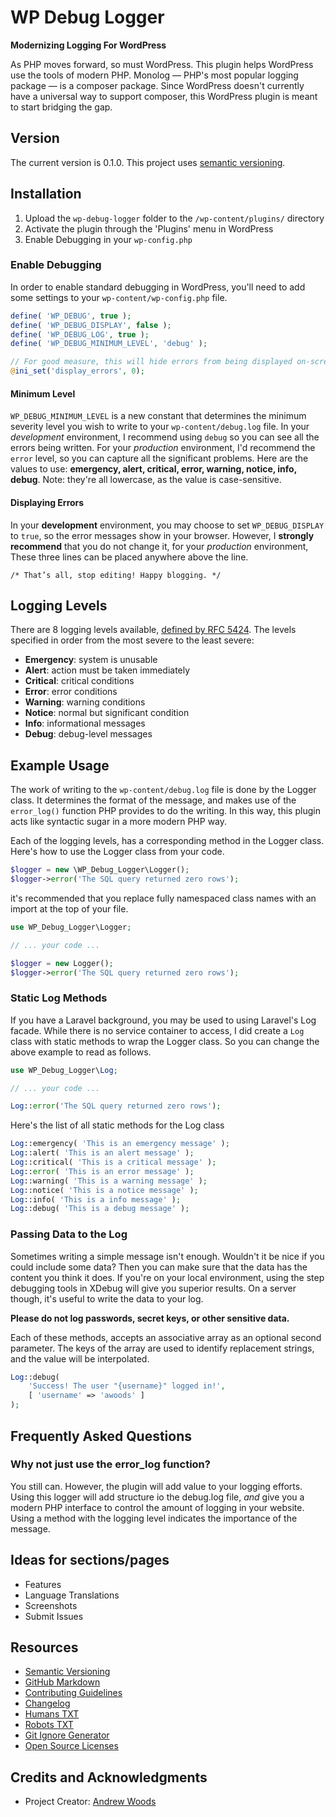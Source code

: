 
# WP Debug Logger

__Modernizing Logging For WordPress__

As PHP moves forward, so must WordPress. This plugin helps WordPress use
the tools of modern PHP. Monolog — PHP's most popular logging package —
is a composer package. Since WordPress doesn't currently have a
universal way to support composer, this WordPress plugin is meant to
start bridging the gap.



## Version

The current version is 0.1.0. This project uses [semantic versioning](http://semver.org).



## Installation

1. Upload the `wp-debug-logger` folder to the `/wp-content/plugins/` directory
2. Activate the plugin through the 'Plugins' menu in WordPress
3. Enable Debugging in your `wp-config.php`

### Enable Debugging

In order to enable standard debugging in WordPress, you'll need to add
some settings to your `wp-content/wp-config.php` file.

```php
define( 'WP_DEBUG', true );
define( 'WP_DEBUG_DISPLAY', false );
define( 'WP_DEBUG_LOG', true );
define( 'WP_DEBUG_MINIMUM_LEVEL', 'debug' );

// For good measure, this will hide errors from being displayed on-screen
@ini_set('display_errors', 0);
```

#### Minimum Level

`WP_DEBUG_MINIMUM_LEVEL` is a new constant that determines the minimum
severity level you wish to write to your `wp-content/debug.log` file. In
your *development* environment, I recommend using `debug` so you can see
all the errors being written. For your *production* environment, I'd
recommend the `error` level, so you can capture all the significant
problems. Here are the values to use: **emergency, alert, critical,
error, warning, notice, info, debug**. Note: they're all lowercase, as
the value is case-sensitive.

#### Displaying Errors

In your **development** environment, you may choose to set
`WP_DEBUG_DISPLAY` to `true`, so the error messages show in your
browser. However, I **strongly recommend** that you do not change it,
for your *production* environment, These three lines can be placed
anywhere above the line.

```
/* That’s all, stop editing! Happy blogging. */
```



## Logging Levels

There are 8 logging levels available, [defined by RFC
5424](https://tools.ietf.org/html/rfc5424). The levels specified in
order from the most severe to the least severe:

* **Emergency**: system is unusable
* **Alert**: action must be taken immediately
* **Critical**: critical conditions
* **Error**: error conditions
* **Warning**: warning conditions
* **Notice**: normal but significant condition
* **Info**: informational messages
* **Debug**: debug-level messages



## Example Usage

The work of writing to the `wp-content/debug.log` file is done by the
Logger class. It determines the format of the message, and makes use of
the `error_log()` function PHP provides to do the writing. In this way,
this plugin acts like syntactic sugar in a more modern PHP way.

Each of the logging levels, has a corresponding method in the Logger
class. Here's how to use the Logger class from your code.

```php
$logger = new \WP_Debug_Logger\Logger();
$logger->error('The SQL query returned zero rows');
````

it's recommended that you replace fully namespaced class names with an
import at the top of your file.

```php
use WP_Debug_Logger\Logger;

// ... your code ...

$logger = new Logger();
$logger->error('The SQL query returned zero rows');
````

### Static Log Methods

If you have a Laravel background, you may be used to using Laravel's Log
facade. While there is no service container to access, I did create a
`Log` class with static methods to wrap the Logger class. So you can
change the above example to read as follows.

```php
use WP_Debug_Logger\Log;

// ... your code ...

Log::error('The SQL query returned zero rows');
````

Here's the list of all static methods for the Log class

```php
Log::emergency( 'This is an emergency message' );
Log::alert( 'This is an alert message' );
Log::critical( 'This is a critical message' );
Log::error( 'This is an error message' );
Log::warning( 'This is a warning message' );
Log::notice( 'This is a notice message' );
Log::info( 'This is a info message' );
Log::debug( 'This is a debug message' );
````

### Passing Data to the Log

Sometimes writing a simple message isn't enough. Wouldn't it be nice if
you could include some data? Then you can make sure that the data has
the content you think it does. If you're on your local environment,
using the step debugging tools in XDebug will give you superior results.
On a server though, it's useful to write the data to your log.

**Please do not log passwords, secret keys, or other sensitive data.**

Each of these methods, accepts an associative array as an optional
second parameter. The keys of the array are used to identify replacement
strings, and the value will be interpolated.

```php
Log::debug(
	'Success! The user "{username}" logged in!',
	[ 'username' => 'awoods' ]
);
```



## Frequently Asked Questions

### Why not just use the error_log function?

You still can. However, the plugin will add value to your logging
efforts. Using this logger will add structure io the debug.log file,
*and* give you a modern PHP interface to control the amount of
logging in your website. Using a method with the logging level indicates the importance of the message.

## Ideas for sections/pages

* Features
* Language Translations
* Screenshots
* Submit Issues



## Resources

* [Semantic Versioning](http://semver.org)
* [GitHub Markdown](https://help.github.com/categories/writing-on-github/)
* [Contributing Guidelines](https://help.github.com/articles/setting-guidelines-for-repository-contributors/)
* [Changelog](docs/CHANGELOG.md)
* [Humans TXT](http://humanstxt.org/) 
* [Robots TXT](http://www.robotstxt.org/) 
* [Git Ignore Generator](https://www.gitignore.io/)
* [Open Source Licenses](http://opensource.org/licenses/GPL-3.0)



## Credits and Acknowledgments

* Project Creator:  [Andrew Woods](https://andrewwoods.net)

